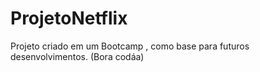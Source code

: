 # ProjetoNetflix

Projeto criado em um Bootcamp , como base para futuros desenvolvimentos. (Bora codáa)
